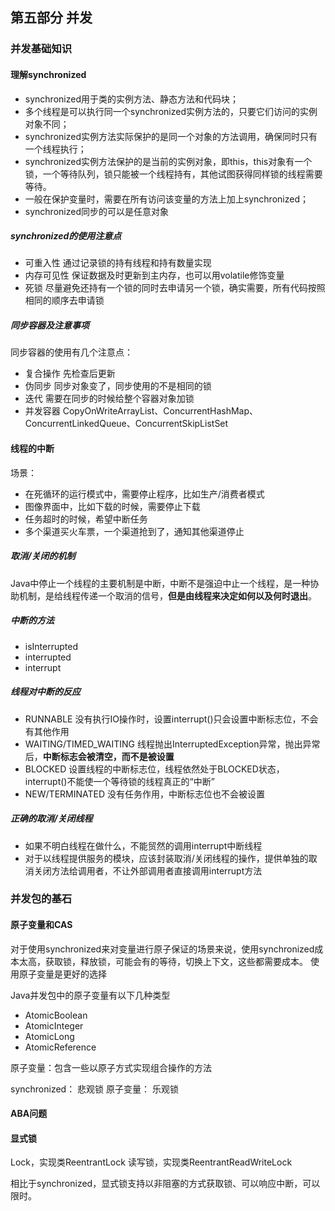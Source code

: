 ## 第五部分 并发

### 并发基础知识
#### 理解synchronized
* synchronized用于类的实例方法、静态方法和代码块；
* 多个线程是可以执行同一个synchronized实例方法的，只要它们访问的实例对象不同；
* synchronized实例方法实际保护的是同一个对象的方法调用，确保同时只有一个线程执行；
* synchronized实例方法保护的是当前的实例对象，即this，this对象有一个锁，一个等待队列，锁只能被一个线程持有，其他试图获得同样锁的线程需要等待。
* 一般在保护变量时，需要在所有访问该变量的方法上加上synchronized；
* synchronized同步的可以是任意对象

##### synchronized的使用注意点
* 可重入性 通过记录锁的持有线程和持有数量实现
* 内存可见性 保证数据及时更新到主内存，也可以用volatile修饰变量
* 死锁 尽量避免还持有一个锁的同时去申请另一个锁，确实需要，所有代码按照相同的顺序去申请锁

##### 同步容器及注意事项
同步容器的使用有几个注意点：
* 复合操作 先检查后更新
* 伪同步 同步对象变了，同步使用的不是相同的锁
* 迭代 需要在同步的时候给整个容器对象加锁
* 并发容器 CopyOnWriteArrayList、ConcurrentHashMap、ConcurrentLinkedQueue、ConcurrentSkipListSet

#### 线程的中断
场景：
* 在死循环的运行模式中，需要停止程序，比如生产/消费者模式
* 图像界面中，比如下载的时候，需要停止下载
* 任务超时的时候，希望中断任务
* 多个渠道买火车票，一个渠道抢到了，通知其他渠道停止

##### 取消/关闭的机制
Java中停止一个线程的主要机制是中断，中断不是强迫中止一个线程，是一种协助机制，是给线程传递一个取消的信号，**但是由线程来决定如何以及何时退出**。

##### 中断的方法
* isInterrupted
* interrupted
* interrupt

##### 线程对中断的反应
* RUNNABLE 没有执行IO操作时，设置interrupt()只会设置中断标志位，不会有其他作用
* WAITING/TIMED_WAITING  线程抛出InterruptedException异常，抛出异常后，**中断标志会被清空，而不是被设置**
* BLOCKED 设置线程的中断标志位，线程依然处于BLOCKED状态，interrupt()不能使一个等待锁的线程真正的“中断”
* NEW/TERMINATED 没有任务作用，中断标志位也不会被设置

##### 正确的取消/关闭线程
* 如果不明白线程在做什么，不能贸然的调用interrupt中断线程
* 对于以线程提供服务的模块，应该封装取消/关闭线程的操作，提供单独的取消关闭方法给调用者，不让外部调用者直接调用interrupt方法


### 并发包的基石
#### 原子变量和CAS
对于使用synchronized来对变量进行原子保证的场景来说，使用synchronized成本太高，获取锁，释放锁，可能会有的等待，切换上下文，这些都需要成本。
使用原子变量是更好的选择

Java并发包中的原子变量有以下几种类型
* AtomicBoolean
* AtomicInteger
* AtomicLong
* AtomicReference

原子变量：包含一些以原子方式实现组合操作的方法

synchronized： 悲观锁
原子变量： 乐观锁

#### ABA问题



#### 显式锁

Lock，实现类ReentrantLock
读写锁，实现类ReentrantReadWriteLock

相比于synchronized，显式锁支持以非阻塞的方式获取锁、可以响应中断，可以限时。


